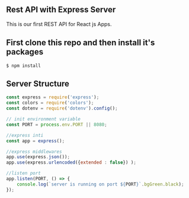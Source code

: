 ## Rest API with Express Server


This is our first REST API for React js Apps.

## First clone this repo and then install it's packages

``` console
$ npm install 
```
## Server Structure

```js
const express = require('express');
const colors = require('colors');
const dotenv = require('dotenv').config();

// init environment variable 
const PORT = process.env.PORT || 8080;

//express inti
const app = express();

//express middlewares
app.use(express.json());
app.use(express.urlencoded({extended : false}) );

//listen port 
app.listen(PORT, () => {
    console.log(`server is running on port ${PORT}`.bgGreen.black);
});
```

